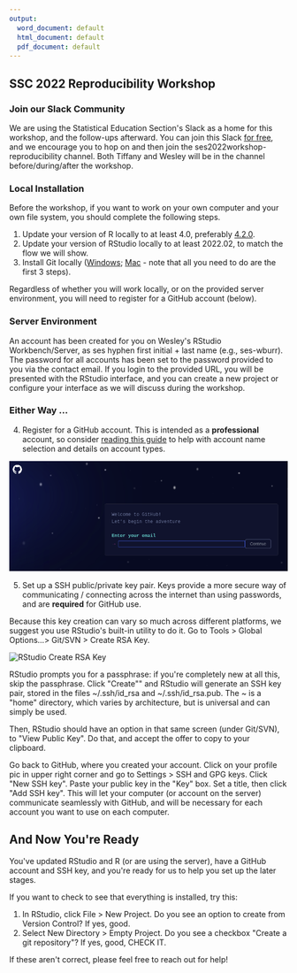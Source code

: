 ```yaml
---
output:
  word_document: default
  html_document: default
  pdf_document: default
---
```

## SSC 2022 Reproducibility Workshop

### Join our Slack Community

We are using the Statistical Education Section's Slack as a home for
this workshop, and the follow-ups afterward. You can join this Slack
[for
free](https://join.slack.com/t/sscstatistics-2n57302/shared_invite/zt-roolxsm8-RXc3rjbi~BMyzutPL8UJ9w),
and we encourage you to hop on and then join the
ses2022workshop-reproducibility channel. Both Tiffany and Wesley will
be in the channel before/during/after the workshop.

### Local Installation

Before the workshop, if you want to work on your own computer and your
own file system, you should complete the following steps.

1.  Update your version of R locally to at least 4.0, preferably
    [4.2.0](https://cran.r-project.org/).
2.  Update your version of RStudio locally to at least 2022.02, to match
    the flow we will show.
3.  Install Git locally ([Windows](https://git-for-windows.github.io/);
    [Mac](https://ubc-mds.github.io/resources_pages/install_ds_stack_mac/#git/) - note that
    all you need to do are the first 3 steps).

Regardless of whether you will work locally, or on the provided server
environment, you will need to register for a GitHub account (below).

### Server Environment

An account has been created for you on Wesley's RStudio
Workbench/Server, as ses hyphen first initial + last name (e.g.,
ses-wburr). The password for all accounts has been set to the password
provided to you via the contact email. If you login to the provided URL,
you will be presented with the RStudio interface, and you can create a
new project or configure your interface as we will discuss during the
workshop.

### Either Way ...

4.  Register for a GitHub account. This is intended as a
    **professional** account, so consider [reading this
    guide](https://happygitwithr.com/github-acct.html) to help with
    account name selection and details on account types.

![GitHub signup](img/github_signup.png?raw=true "GitHub Signup")

5.  Set up a SSH public/private key pair. Keys provide a more secure way
    of communicating / connecting across the internet than using
    passwords, and are **required** for GitHub use.

Because this key creation can vary so much across different platforms,
we suggest you use RStudio's built-in utility to do it. Go to Tools \>
Global Options...\> Git/SVN \> Create RSA Key.

![RStudio Create RSA
Key](img/create_RSA.png?raw=true "RStudio RSA Key Creations")

RStudio prompts you for a passphrase: if you're completely new at all
this, skip the passphrase. Click "Create"" and RStudio will generate an
SSH key pair, stored in the files \~/.ssh/id_rsa and \~/.ssh/id_rsa.pub.
The \~ is a "home" directory, which varies by architecture, but is
universal and can simply be used.

Then, RStudio should have an option in that same screen (under Git/SVN),
to "View Public Key". Do that, and accept the offer to copy to your
clipboard.

Go back to GitHub, where you created your account. Click on your profile
pic in upper right corner and go to Settings \> SSH and GPG keys. Click
"New SSH key". Paste your public key in the "Key" box. Set a title, then
click "Add SSH key". This will let your computer (or account on the
server) communicate seamlessly with GitHub, and will be necessary for
each account you want to use on each computer.

## And Now You're Ready

You've updated RStudio and R (or are using the server), have a GitHub
account and SSH key, and you're ready for us to help you set up the
later stages.

If you want to check to see that everything is installed, try this:

1.  In RStudio, click File \> New Project. Do you see an option to
    create from Version Control? If yes, good.
2.  Select New Directory \> Empty Project. Do you see a checkbox "Create
    a git repository"? If yes, good, CHECK IT.

If these aren't correct, please feel free to reach out for help!
